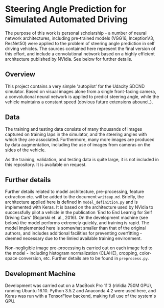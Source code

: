 # Steering Angle Prediction for Simulated Automated Driving

The purpose of this work is personal scholarship - a number of neural network architectures, including pre-trained models (VGG16, InceptionV3, ResNet50) were applied to the problem of steering angle prediction in self driving vehicles. The sources contained here represent the final version of this effort, and include a convolutional network based on a highly efficient architecture published by NVidia. See below for further details.

## Overview
This project contains a very simple 'autopilot' for the Udacity SDCND simulator. Based on visual images alone from a single front-facing camera, a convolutional neural network is applied to predict steering angle, while the vehicle maintains a constant speed (obvious future extensions abound..).

## Data
The training and testing data consists of many thousands of images captured on training laps in the simulator, and the steering angles with which they are associated. Furthermore, many more images are produced by data augmentation, including the use of images from cameras on the sides of the vehicle.

As the training, validation, and testing data is quite large, it is not included in this repository. It is available on request.

## Further details
Further details related to model architecture, pre-processing, feature extraction etc. will be added to the document `writeup.md`. Briefly, the architecture applied here is defined in `model_definition.py` and is implemented with Keras. It is based on the architecture used by NVidia to successfully pilot a vehicle in the publication 'End to End Learnig for Self Driving Cars' (Bojarski et. al., 2016). On the development machine (see below) the model performs extremely quickly, and training is rapid. The model implemented here is somewhat smaller than that of the original authors, and includes additional facilities for preventing overfitting - deemed necessary due to the limied available training environment.

Non-negligible image pre-processing is carried out on each image fed to the model - including histogram normalization (CLAHE), cropping, color-space conversion, etc. Further details are to be found in `preprocess.py`.

## Development Machine
Development was carried out on a MacBook Pro 11'3 (nVidia 750M GPU), running Ubuntu 16.10. Python 3.5.2 and Anaconda 4.2 were used here, and Keras was run with a TensorFlow backend, making full use of the system's GPU.